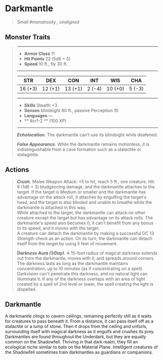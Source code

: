 # Darkmantle
>*Small #monstrosity , unaligned*
## Monster Traits
>___
>- **Armor Class** 11
>- **Hit Points** 22 (5d6 + 5)
>- **Speed** 10 ft., fly 30 ft.
>___
>|STR|DEX|CON|INT|WIS|CHA|
>|:---:|:---:|:---:|:---:|:---:|:---:|
>|16 (+3)|12 (+1)|13 (+1)|2 (-4)|10 (+0)|5 (-3)|
>___
>- **Skills** Stealth +3
>- **Senses** blindsight 60 ft., passive Perception 10
>- **Languages** —
>- ** #cr1-2 ** (100 XP)
>___
>***Echolocation.*** The darkmantle can't use its blindsight while deafened.  
>
>***False Appearance.*** While the darkmantle remains motionless, it is indistinguishable from a cave formation such as a stalactite or stalagmite.  
>
## Actions
>***Crush.*** Melee Weapon Attack: +5 to hit, reach 5 ft., one creature. Hit: 6 (1d6 + 3) bludgeoning damage, and the darkmantle attaches to the target. If the target is Medium or smaller and the darkmantle has advantage on the attack roll, it attaches by engulfing the target's head, and the target is also blinded and unable to breathe while the darkmantle is attached in this way.  
>While attached to the target, the darkmantle can attack no other creature except the target but has advantage on its attack rolls. The darkmantle's speed also becomes 0, it can't benefit from any bonus to its speed, and it moves with the target.  
>A creature can detach the darkmantle by making a successful DC 13 Strength check as an action. On its turn, the darkmantle can detach itself from the target by using 5 feet of movement.  
>
>***Darkness Aura (1/Day).*** A 15-foot radius of magical darkness extends out from the darkmantle, moves with it, and spreads around corners. The darkness lasts as long as the darkmantle maintains concentration, up to 10 minutes (as if concentrating on a spell). Darkvision can't penetrate this darkness, and no natural light can illuminate it. If any of the darkness overlaps with an area of light created by a spell of 2nd level or lower, the spell creating the light is dispelled.
## Darkmantle
A darkmantle clings to cavern ceilings, remaining perfectly still as it waits for creatures to pass beneath it. From a distance, it can pass itself off as a stalactite or a lump of stone. Then it drops from the ceiling and unfurls, surrounding itself with magical darkness as it engulfs and crushes its prey.
Darkmantles are found throughout the Underdark, but they are equally common on the Shadowfell. Thriving in that dark realm, they fill an ecological niche similar to bats on the Material Plane. Intelligent creatures of the Shadowfell sometimes train darkmantles as guardians or companions.